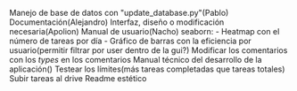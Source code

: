 Manejo de base de datos con "update_database.py"(Pablo)
Documentación(Alejandro)
Interfaz, diseño o modificación necesaria(Apolion)
Manual de usuario(Nacho)
seaborn:
    - Heatmap con el número de tareas por día
    - Gráfico de barras con la eficiencia por usuario(permitir filtrar por user dentro de la gui?)
Modificar los comentarios con los _types_ en los comentarios
Manual técnico del desarrollo de la aplicación()
Testear los límites(más tareas completadas que tareas totales)
Subir tareas al drive
Readme estético